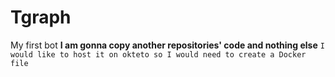 # Tgraph
My first bot
**I am gonna copy another repositories' code and nothing else**
`I would like to host it on okteto so I would need to create a Docker file`
